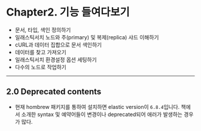 # Chapter2. 기능 들여다보기
- 문서, 타입, 색인 정의하기
- 일래스틱서치 노드와 주(primary) 및 복제(replica) 샤드 이해하기
- cURL과 데이터 집합으로 문서 색인하기
- 데이터를 찾고 가져오기
- 일래스틱서치 환경설정 옵션 세팅하기
- 다수의 노드로 작업하기
---
## 2.0 Deprecated contents
- 현재 hombrew 패키지를 통하여 설치하면 elastic version이 `6.8.4`입니다. 책에서 소개한 syntax 및 예약어들이 변경이나 deprecated되어 애러가 발생하는 경우가 많다.
